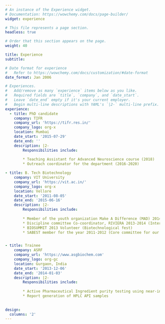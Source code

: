 ```yaml
---
# An instance of the Experience widget.
# Documentation: https://wowchemy.com/docs/page-builder/
widget: experience

# This file represents a page section.
headless: true

# Order that this section appears on the page.
weight: 40

title: Experience
subtitle:

# Date format for experience
#   Refer to https://wowchemy.com/docs/customization/#date-format
date_format: Jan 2006

# Experiences.
#   Add/remove as many `experience` items below as you like.
#   Required fields are `title`, `company`, and `date_start`.
#   Leave `date_end` empty if it's your current employer.
#   Begin multi-line descriptions with YAML's `|2-` multi-line prefix.
experience:
  - title: PhD candidate
    company: TIFR
    company_url: 'https://tifr.res.in/'
    company_logo: org-x
    location: Mumbai
    date_start: '2015-07-29'
    date_end: ''
    description: |2-
        Responsibilities include:
        
        * Teaching Assistant for Advanced Neuroscience course (2018)
        * Outreach coordinator for the department (2016-2020)

- title: B. Tech Biotechnology 
    company: VIT University 
    company_url: 'https://vit.ac.in/'
    company_logo: org-x
    location: Vellore
    date_start: '2011-08-05'
    date_end: '2015-06-16'
    description: |2-
        Responsibilities include:
        
        * Member of the youth organization Make A Difference (MAD) 2014
        * Discipline committee Co-coordinator, RIVIERA 2013-2014 (International sports and Cultural Carnival)
        * BIOSUMMIT 2013 Volunteer (Biotechnological fest)
        * SABEST member for the year 2011-2012 (Core committee for our school)


- title: Trainee
    company: ASRF
    company_url: 'https://www.asgbiochem.com'
    company_logo: org-gc
    location: Gurgaon, India
    date_start: '2013-12-06'
    date_end: '2014-01-03'
    description: |2-
        Responsibilities include:
        
        * Active Pharmaceutical Ingredient purity testing using near-infrared spectroscopy
        * Report generation of HPLC API samples 
        
  
design:
  columns: '2'
---
```

